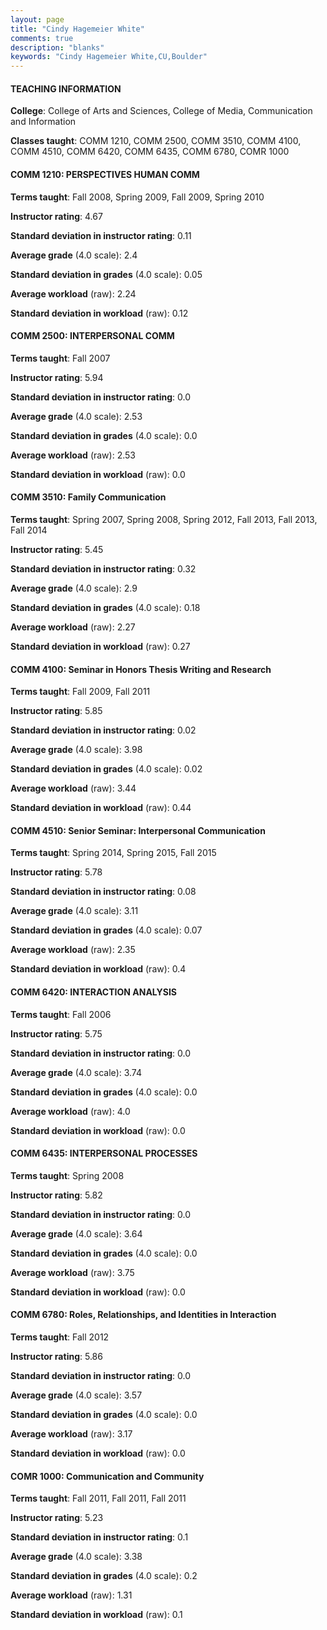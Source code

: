 ```yaml
---
layout: page
title: "Cindy Hagemeier White" 
comments: true
description: "blanks"
keywords: "Cindy Hagemeier White,CU,Boulder"
---
```

<head>
<script src="https://ajax.googleapis.com/ajax/libs/jquery/2.1.3/jquery.min.js"></script>
<script src="https://dl.dropboxusercontent.com/s/pc42nxpaw1ea4o9/highcharts.js?dl=0"></script>
<!-- <script src="../assets/js/highcharts.js"></script> -->
<style type="text/css">@font-face {
	font-family: "Bebas Neue";
	src: url(https://www.filehosting.org/file/details/544349/BebasNeue Regular.otf) format("opentype");
	}
	h1.Bebas { 
		font-family: "Bebas Neue", Verdana, Tahoma;
	}
</style>
</head>
	   
#### TEACHING INFORMATION

**College**: College of Arts and Sciences, College of Media, Communication and Information

**Classes taught**: COMM 1210, COMM 2500, COMM 3510, COMM 4100, COMM 4510, COMM 6420, COMM 6435, COMM 6780, COMR 1000

#### COMM 1210: PERSPECTIVES HUMAN COMM

**Terms taught**: Fall 2008, Spring 2009, Fall 2009, Spring 2010

**Instructor rating**: 4.67

**Standard deviation in instructor rating**: 0.11

**Average grade** (4.0 scale): 2.4

**Standard deviation in grades** (4.0 scale): 0.05

**Average workload** (raw): 2.24

**Standard deviation in workload** (raw): 0.12

#### COMM 2500: INTERPERSONAL COMM

**Terms taught**: Fall 2007

**Instructor rating**: 5.94

**Standard deviation in instructor rating**: 0.0

**Average grade** (4.0 scale): 2.53

**Standard deviation in grades** (4.0 scale): 0.0

**Average workload** (raw): 2.53

**Standard deviation in workload** (raw): 0.0

#### COMM 3510: Family Communication

**Terms taught**: Spring 2007, Spring 2008, Spring 2012, Fall 2013, Fall 2013, Fall 2014

**Instructor rating**: 5.45

**Standard deviation in instructor rating**: 0.32

**Average grade** (4.0 scale): 2.9

**Standard deviation in grades** (4.0 scale): 0.18

**Average workload** (raw): 2.27

**Standard deviation in workload** (raw): 0.27

#### COMM 4100: Seminar in Honors Thesis Writing and Research

**Terms taught**: Fall 2009, Fall 2011

**Instructor rating**: 5.85

**Standard deviation in instructor rating**: 0.02

**Average grade** (4.0 scale): 3.98

**Standard deviation in grades** (4.0 scale): 0.02

**Average workload** (raw): 3.44

**Standard deviation in workload** (raw): 0.44

#### COMM 4510: Senior Seminar: Interpersonal Communication

**Terms taught**: Spring 2014, Spring 2015, Fall 2015

**Instructor rating**: 5.78

**Standard deviation in instructor rating**: 0.08

**Average grade** (4.0 scale): 3.11

**Standard deviation in grades** (4.0 scale): 0.07

**Average workload** (raw): 2.35

**Standard deviation in workload** (raw): 0.4

#### COMM 6420: INTERACTION ANALYSIS

**Terms taught**: Fall 2006

**Instructor rating**: 5.75

**Standard deviation in instructor rating**: 0.0

**Average grade** (4.0 scale): 3.74

**Standard deviation in grades** (4.0 scale): 0.0

**Average workload** (raw): 4.0

**Standard deviation in workload** (raw): 0.0

#### COMM 6435: INTERPERSONAL PROCESSES

**Terms taught**: Spring 2008

**Instructor rating**: 5.82

**Standard deviation in instructor rating**: 0.0

**Average grade** (4.0 scale): 3.64

**Standard deviation in grades** (4.0 scale): 0.0

**Average workload** (raw): 3.75

**Standard deviation in workload** (raw): 0.0

#### COMM 6780: Roles, Relationships, and Identities in Interaction

**Terms taught**: Fall 2012

**Instructor rating**: 5.86

**Standard deviation in instructor rating**: 0.0

**Average grade** (4.0 scale): 3.57

**Standard deviation in grades** (4.0 scale): 0.0

**Average workload** (raw): 3.17

**Standard deviation in workload** (raw): 0.0

#### COMR 1000: Communication and Community

**Terms taught**: Fall 2011, Fall 2011, Fall 2011

**Instructor rating**: 5.23

**Standard deviation in instructor rating**: 0.1

**Average grade** (4.0 scale): 3.38

**Standard deviation in grades** (4.0 scale): 0.2

**Average workload** (raw): 1.31

**Standard deviation in workload** (raw): 0.1

